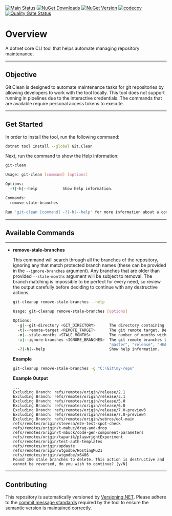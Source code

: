 [![Main Status](https://github.com/cbcrouse/Git.Clean/actions/workflows/dotnet.main.status.yml/badge.svg)](https://github.com/cbcrouse/Git.Clean/actions/workflows/dotnet.main.status.yml) [![NuGet Downloads](https://img.shields.io/nuget/dt/Git.Clean)](https://www.nuget.org/stats/packages/Git.Clean?groupby=Version) [![NuGet Version](https://img.shields.io/nuget/v/Git.Clean)](https://www.nuget.org/packages/Git.Clean) [![codecov](https://codecov.io/gh/cbcrouse/Git.Clean/branch/main/graph/badge.svg?token=G2ZGSQZZIF)](https://codecov.io/gh/cbcrouse/Git.Clean) [![Quality Gate Status](https://sonarcloud.io/api/project_badges/measure?project=cbcrouse_Git.Clean&metric=alert_status)](https://sonarcloud.io/summary/new_code?id=cbcrouse_Git.Clean)

# Overview

A dotnet core CLI tool that helps automate managing repository maintenance.

---

## Objective

Git.Clean is designed to automate maintenance tasks for git repositories by allowing developers to work with the tool locally. This tool does not support running in pipelines due to the interactive credentials. The commands that are available require personal access tokens to execute.

---

## Get Started

In order to install the tool, run the following command:

```bash
dotnet tool install --global Git.Clean
```

Next, run the command to show the Help information:

```bash
git-clean

Usage: git-clean [command] [options]

Options:
  -?|-h|--help           Show help information.

Commands:
  remove-stale-branches

Run 'git-clean [command] -?|-h|--help' for more information about a command.
```

---

## Available Commands

---

* **remove-stale-branches**

  This command will search through all the branches of the repository, ignoring any that match protected branch names (these can be provided in the `--ignore-branches` argument). Any branches that are older than provided `--stale-months` argument will be subject to removal. The branch matching is impossible to be perfect for every need, so review the output carefully before deciding to continue with any destructive actions.

  ```bash
  git-cleanup remove-stale-branches --help

  Usage: git-cleanup remove-stale-branches [options]

  Options:
    -g|--git-directory <GIT_DIRECTORY>      The directory containing the .git folder.
    -t|--remote-target <REMOTE_TARGET>      The git remote target. Defaults to 'origin'.
    -m|--stale-months <STALE_MONTHS>        The number of months without commits before a branch is considered stale. Defaults to 3.
    -i|--ignore-branches <IGNORE_BRANCHES>  The git remote branches to ignore. Defaults to [ "dev", "develop", "main",
                                            "master", "release", "HEAD" ]
    -?|-h|--help                            Show help information.
  ```

  **Example**

  ```bash
  git-cleanup remove-stale-branches -g "C:\Git\my-repo"
  ```

  **Example Output**

  ```base
  ...
  Excluding Branch: refs/remotes/origin/release/2.1
  Excluding Branch: refs/remotes/origin/release/3.1
  Excluding Branch: refs/remotes/origin/release/5.0
  Excluding Branch: refs/remotes/origin/release/6.0
  Excluding Branch: refs/remotes/origin/release/7.0-preview3
  Excluding Branch: refs/remotes/origin/release/7.0-preview4
  Excluding Branch: refs/remotes/origin/sebros/eol-main
  refs/remotes/origin/stevesa/e2e-test-spot-check
  refs/remotes/origin/t-mabuc/drag-and-drop
  refs/remotes/origin/t-mbuck/code-gen-component-parameters
  refs/remotes/origin/taparik/playwrightExperiment
  refs/remotes/origin/test-auth-templates
  refs/remotes/origin/updayte
  refs/remotes/origin/wtgodbe/HostingMu21
  refs/remotes/origin/wtgodbe/x6486
  Found 100 stale branches to delete. This action is destructive and cannot be reversed, do you wish to continue? [y/N]
  ```

---

## Contributing

This repository is automatically versioned by [Versioning.NET](https://github.com/cbcrouse/Versioning.NET). Please adhere to the [commit message standards](https://github.com/cbcrouse/Versioning.NET/blob/main/docs/commit_message_standards.md) required by the tool to ensure the semantic version is maintained correctly.
